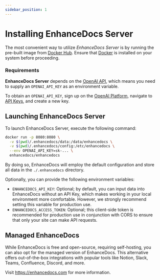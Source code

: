 ```yaml
---
sidebar_position: 1
---
```


# Installing EnhanceDocs Server

The most convenient way to utilize *EnhanceDocs Server* is by running the pre-built image from [Docker Hub](https://hub.docker.com/r/enhancedocs/enhancedocs). Ensure that [Docker](https://docs.docker.com/get-docker/) is installed on your system before proceeding.

### Requirements

**EnhanceDocs Server** depends on the [OpenAI API](https://platform.openai.com/docs/api-reference), which means you need to supply an `OPENAI_API_KEY` as an environment variable.

To obtain an `OPENAI_API_KEY`, sign up on the [OpenAI Platform](https://platform.openai.com/), navigate to [API Keys](https://platform.openai.com/account/api-keys), and create a new key.

## Launching EnhanceDocs Server

To launch EnhanceDocs Server, execute the following command:

```bash
docker run -p 8080:8080 \
  -v $(pwd)/.enhancedocs/data:/data/enhancedocs \
  -v $(pwd)/.enhancedocs/config:/etc/enhancedocs \
  --env OPENAI_API_KEY=sk-... \
  enhancedocs/enhancedocs
```

By doing so, EnhanceDocs will employ the default configuration and store all data in the `./.enhancedocs` directory.

Optionally, you can provide the following environment variables:

- `ENHANCEDOCS_API_KEY`: Optional; by default, you can input data into EnhanceDocs without an API Key, which makes working in your local environment more comfortable. However, we strongly recommend setting this variable for production use.
- `ENHANCEDOCS_ACCESS_TOKEN`: Optional; this client-side token is recommended for production use in conjunction with CORS to ensure that only your site can make API requests.

## Managed EnhanceDocs

While EnhanceDocs is free and open-source, requiring self-hosting, you can also opt for the managed version of EnhanceDocs. This alternative offers out-of-the-box integrations with popular tools like Notion, Slack, Teams, Confluence, Discord, and more.

Visit https://enhancedocs.com for more information.
